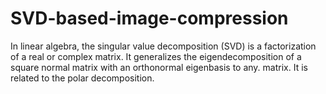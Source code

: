 # SVD-based-image-compression

In linear algebra, the singular value decomposition (SVD) is a factorization of a real or complex matrix. It generalizes the eigendecomposition of a square normal matrix with an orthonormal eigenbasis to any. matrix. It is related to the polar decomposition.


